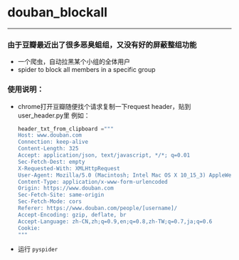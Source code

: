 # douban_blockall



---------------------------------

### 由于豆瓣最近出了很多恶臭蛆组，又没有好的屏蔽整组功能

- 一个爬虫，自动拉黑某个小组的全体用户
- spider to block all members in a specific group


### 使用说明：

- chrome打开豆瓣随便找个请求复制一下request header，贴到user_header.py里 例如：

  ```python
  header_txt_from_clipboard ="""
  Host: www.douban.com
  Connection: keep-alive
  Content-Length: 325
  Accept: application/json, text/javascript, */*; q=0.01
  Sec-Fetch-Dest: empty
  X-Requested-With: XMLHttpRequest
  User-Agent: Mozilla/5.0 (Macintosh; Intel Mac OS X 10_15_3) AppleWebKit/537.36 (KHTML, like Gecko) Chrome/80.0.3987.132 Safari/537.36
  Content-Type: application/x-www-form-urlencoded
  Origin: https://www.douban.com
  Sec-Fetch-Site: same-origin
  Sec-Fetch-Mode: cors
  Referer: https://www.douban.com/people/[username]/
  Accept-Encoding: gzip, deflate, br
  Accept-Language: zh-CN,zh;q=0.9,en;q=0.8,zh-TW;q=0.7,ja;q=0.6
  Cookie: 
  """
  ```
  
- 运行 `pyspider`
